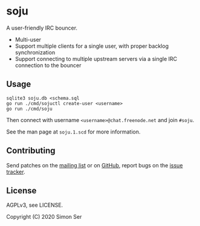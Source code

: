 # soju

A user-friendly IRC bouncer.

- Multi-user
- Support multiple clients for a single user, with proper backlog
  synchronization
- Support connecting to multiple upstream servers via a single IRC connection
  to the bouncer

## Usage

    sqlite3 soju.db <schema.sql
    go run ./cmd/sojuctl create-user <username>
    go run ./cmd/soju

Then connect with username `<username>@chat.freenode.net` and join `#soju`.

See the man page at `soju.1.scd` for more information.

## Contributing

Send patches on the [mailing list] or on [GitHub], report bugs on the
[issue tracker].

## License

AGPLv3, see LICENSE.

Copyright (C) 2020 Simon Ser

[mailing list]: https://lists.sr.ht/~emersion/public-inbox
[GitHub]: https://github.com/emersion/soju
[issue tracker]: https://todo.sr.ht/~emersion/soju
